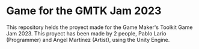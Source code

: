 # Game for the GMTK Jam 2023
This repository helds the proyect made for the Game Maker's Toolkit Game Jam 2023.
This proyect has been made by 2 people, Pablo Lario (Programmer) and Ángel Martínez (Artist), using the Unity Engine.
